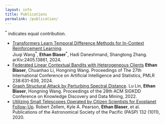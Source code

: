 ```yaml
---
layout: info
title: Publications 
permalink: /publication/
---
```


<sup>*</sup> indicates equal contribution.

- [Transformers Learn Temporal Difference Methods for In-Context Reinforcement Learning](https://arxiv.org/abs/2405.13861).  
Jiuqi Wang<sup>\*</sup>, **Ethan Blaser**<sup>\*</sup>, Hadi Daneshmand, Shangtong Zhang.  
arXiv:2405.13861, 2024.   
- [Federated Linear Contextual Bandits with Heterogeneous Clients](https://proceedings.mlr.press/v238/blaser24a/blaser24a.pdf)
**Ethan Blaser**, Chuanhao Li, Hongning Wang.
Proceedings of The 27th International Conference on Artificial Intelligence and Statistics, PMLR 238:631-639, 2024.
- [Graph Structural Attack by Perturbing Spectral Distance](https://dl.acm.org/doi/pdf/10.1145/3534678.3539435).
Lu Lin, **Ethan Blaser**, Hongning Wang.
Proceedings of the 28th ACM SIGKDD Conference on Knowledge Discovery and Data Mining, 2022.
- [Utilizing Small Telescopes Operated by Citizen Scientists for Exoplanet Follow-Up](https://arxiv.org/pdf/2003.09046).
Robert Zellem, Kyle A. Pearson, **Ethan Blaser**, et al. Publications of the Astronomical Society of the Pacific (PASP) 132 (1011), 2020.

